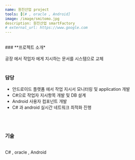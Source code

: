 ```yaml
---
name: 원진산업 project
tools: [C# , oracle , Android]
image: /image/smitomo.jpg
description: 원진산업 smartFactory
# external_url: https://www.google.com
---
```



<br>
### **프로젝트 소개*

<br>
<br>
공장 에서 작업자 에게 지시하는 문서를 시스템으로 교체

<br>
<br>

### 담당


* 안드로이드 플랫폼 에서 작업 지시서 모니터링 및 application 개발  <br>
* C#으로 작업자 지시항목 개발 및 DB 설계 <br>
* Android 사용자 컴포넌트 개발 <br>
* C# 과 android 실시간 네트워크 최적화 진행<br>

<br>
<br>

### 기술
<br>
C# , oracle , Android
<br>
<br>
